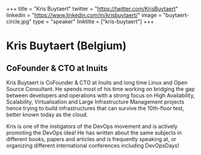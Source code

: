 +++
title = "Kris Buytaert"
twitter = "https://twitter.com/KrisBuytaert"
linkedin = "https://www.linkedin.com/in/krisbuytaert/"
image = "buytaert-circle.jpg"
type = "speaker"
linktitle = ["kris-buytaert"]
+++

<h1>Kris Buytaert (Belgium)</h1>
<h2>CoFounder & CTO at Inuits</h2>

<p>Kris Buytaert is CoFounder & CTO at Inuits and long time Linux and Open Source Consultant. He spends most of his time working on bridging the gap between developers and operations with a strong focus on High Availability, Scalability, Virtualisation and Large Infrastructure Management projects hence trying to build infrastructures that can survive the 10th-floor test, better known today as the cloud.</p>

<p>Kris is one of the instigators of the DevOps movement and is actively promoting the DevOps idea! He has written about the same subjects in different books, papers and articles and is frequently speaking at, or organizing different international conferences including DevOpsDays!</p>
